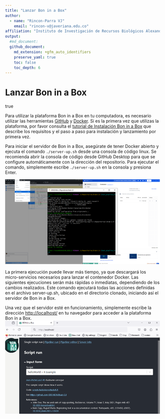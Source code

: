 ```yaml
---
title: "Lanzar Bon in a Box"
author: 
  - name: "Rincon-Parra VJ"
    email: "rincon-v@javeriana.edu.co"
affiliation: "Instituto de Investigación de Recursos Biológicos Alexander von Humboldt - IAvH"
output: 
  #md_document:
  github_document:
    md_extension: +gfm_auto_identifiers
    preserve_yaml: true
    toc: false
    toc_depth: 6
---
```


Lanzar Bon in a Box
================
true

Para utilizar la plataforma Bon in a Box en tu computadora, es necesario
utilizar las herramientas
[GitHub](https://docs.github.com/en/desktop/installing-and-authenticating-to-github-desktop/installing-github-desktop)
y [Docker](https://www.docker.com/products/docker-desktop/). Si es la
primera vez que utilizas la plataforma, por favor consulta el [tutorial
de Instalación Bon in a Box](../install_ByB) que describe los requisitos
y el paso a paso para instalación y lanzamiento por primera vez.

Para iniciar el servidor de Bon in a Box, asegúrate de tener Docker
abierto y ejecuta el comando `./server-up.sh` desde una consola de
código linux. Se recomienda abrir la consola de código desde GitHub
Desktop para que se configure automáticamente con la dirección del
repositorio. Para ejecutar el comando, simplemente escribe
`./server-up.sh` en la consola y presiona Enter.

![](README_figures/launch_ByB.png)

La primera ejecución puede llevar más tiempo, ya que descargará los
micro-servicios necesarios para lanzar el contenedor Docker. Las
siguientes ejecuciones serán más rápidas o inmediatas, dependiendo de
los cambios realizados. Este comando ejecutará todas las acciones
definidas en el archivo server-up.sh, ubicado en el directorio clonado,
iniciando así el servidor de Bon in a Box.

Una vez que el servidor esté en funcionamiento, simplemente escribe la
dirección <http://localhost/> en tu navegador para acceder a la
plataforma Bon in a Box. ![](README_figures/localhostByB.png)
